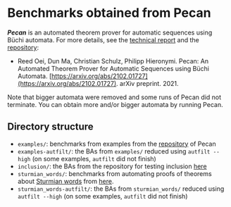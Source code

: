 # Benchmarks obtained from Pecan

***Pecan*** is an automated theorem prover for automatic sequences using Büchi automata.
For more details, see the [technical report](https://arxiv.org/abs/2102.01727)
and the [repository](http://reedoei.com/pecan):

* Reed Oei, Dun Ma, Christian Schulz, Philipp Hieronymi.  Pecan: An Automated Theorem Prover for Automatic Sequences using Büchi Automata.  [https://arxiv.org/abs/2102.01727](https://arxiv.org/abs/2102.01727). arXiv preprint. 2021.

Note that bigger automata were removed and some runs of Pecan did not
terminate.  You can obtain more and/or bigger automata by running Pecan.

## Directory structure
* `examples/`: benchmarks from examples from the [repository](http://reedoei.com/pecan) of Pecan
* `examples-autfilt/`: the BAs from `examples/` reduced using `autfilt --high` (on some examples, `autfilt` did not finish)
* `inclusion/`: the BAs from the repository for testing inclusion [here](https://github.com/phreppo/buchi-automata-benchmark/tree/master/benchmark/pecan)
* `sturmian_words/`: benchmarks from automating proofs of theorems about
  [Sturmian words](https://en.wikipedia.org/wiki/Sturmian_word) from
  [here](https://github.com/ReedOei/SturmianWords).
* `sturmian_words-autfilt/`: the BAs from `sturmian_words/` reduced using `autfilt --high` (on some examples, `autfilt` did not finish)
